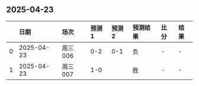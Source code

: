 

## 2025-04-23

|    | 日期         | 场次    | 预测1   | 预测2   | 预测结果   | 比分   | 结果   |
|---:|:-----------|:------|:------|:------|:-------|:-----|:-----|
|  0 | 2025-04-23 | 周三006 | 0-2   | 0-1   | 负      | -    | -    |
|  1 | 2025-04-23 | 周三007 | 1-0   |       | 胜      | -    | -    |

